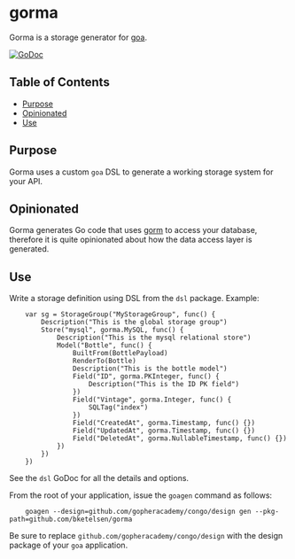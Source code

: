 # gorma
Gorma is a storage generator for [goa](http://goa.design).

[![GoDoc](https://godoc.org/github.com/bketelsen/gorma?status.svg)](http://godoc.org/github.com/bketelsen/gorma)

## Table of Contents

- [Purpose](#purpose)
- [Opinionated](#opinionated)
- [Use](#use)


## Purpose
Gorma uses a custom `goa` DSL to generate a working storage system for your API.


## Opinionated
Gorma generates Go code that uses [gorm](https://github.com/jinzhu/gorm) to access your database, therefore it is quite opinionated about how the data access layer is generated.


## Use
Write a storage definition using DSL from the `dsl` package.  Example:

```
	var sg = StorageGroup("MyStorageGroup", func() {
		Description("This is the global storage group")
		Store("mysql", gorma.MySQL, func() {
			Description("This is the mysql relational store")
			Model("Bottle", func() {
				BuiltFrom(BottlePayload)
				RenderTo(Bottle)
				Description("This is the bottle model")
				Field("ID", gorma.PKInteger, func() {
					Description("This is the ID PK field")
				})
				Field("Vintage", gorma.Integer, func() {
					SQLTag("index")
				})
				Field("CreatedAt", gorma.Timestamp, func() {})
				Field("UpdatedAt", gorma.Timestamp, func() {})
				Field("DeletedAt", gorma.NullableTimestamp, func() {})
			})
		})
	})
```

See the `dsl` GoDoc for all the details and options.

From the root of your application, issue the `goagen` command as follows:

```
	goagen --design=github.com/gopheracademy/congo/design gen --pkg-path=github.com/bketelsen/gorma
```
Be sure to replace `github.com/gopheracademy/congo/design` with the design package of your `goa` application.



